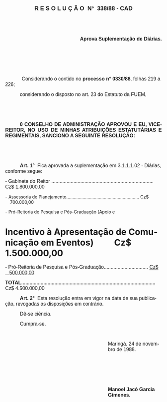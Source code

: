 <body lang=PT-BR style='tab-interval:35.45pt'>

<div class=Section1>

<p class=MsoNormal align=center style='text-align:center'><b style='mso-bidi-font-weight:
normal'><span style='font-size:14.0pt;mso-bidi-font-size:10.0pt;font-family:
Arial'>R E S O L U Ç Ã O<span style="mso-spacerun: yes">  </span>N°<span
style="mso-spacerun: yes">  </span>338/88 - CAD<o:p></o:p></span></b></p>

<p class=MsoNormal><span style='font-size:12.0pt;mso-bidi-font-size:10.0pt;
font-family:Arial'><![if !supportEmptyParas]>&nbsp;<![endif]><o:p></o:p></span></p>

<p class=MsoNormal><span style='font-size:12.0pt;mso-bidi-font-size:10.0pt;
font-family:Arial'><![if !supportEmptyParas]>&nbsp;<![endif]><o:p></o:p></span></p>

<p class=MsoNormal align=right style='text-align:right'><b style='mso-bidi-font-weight:
normal'><span style='font-size:12.0pt;mso-bidi-font-size:10.0pt;font-family:
Arial'>Aprova Suplementação de Diárias.<o:p></o:p></span></b></p>

<p class=MsoNormal style='tab-stops:324.0pt'><span style='font-size:12.0pt;
mso-bidi-font-size:10.0pt;font-family:Arial'><![if !supportEmptyParas]>&nbsp;<![endif]><o:p></o:p></span></p>

<p class=MsoNormal style='tab-stops:324.0pt'><span style='font-size:12.0pt;
mso-bidi-font-size:10.0pt;font-family:Arial'><![if !supportEmptyParas]>&nbsp;<![endif]><o:p></o:p></span></p>

<p class=MsoNormal style='tab-stops:324.0pt'><span style='font-size:12.0pt;
mso-bidi-font-size:10.0pt;font-family:Arial'><![if !supportEmptyParas]>&nbsp;<![endif]><o:p></o:p></span></p>

<p class=MsoNormal><span style='font-size:12.0pt;mso-bidi-font-size:10.0pt;
font-family:Arial'><span style='mso-tab-count:1'>            </span>Considerando
o contido no <b>processo n° 0330/88</b>, folhas 219 a 226;<o:p></o:p></span></p>

<p class=MsoNormal style='text-indent:35.45pt'><span style='font-size:12.0pt;
mso-bidi-font-size:10.0pt;font-family:Arial'>considerando o disposto no art. 23
do Estatuto da FUEM,<o:p></o:p></span></p>

<p class=MsoNormal style='text-align:justify'><span style='font-size:12.0pt;
mso-bidi-font-size:10.0pt;font-family:Arial'><![if !supportEmptyParas]>&nbsp;<![endif]><o:p></o:p></span></p>

<p class=MsoNormal style='text-align:justify'><span style='font-size:12.0pt;
mso-bidi-font-size:10.0pt;font-family:Arial'><![if !supportEmptyParas]>&nbsp;<![endif]><o:p></o:p></span></p>

<p class=MsoNormal style='text-align:justify;text-indent:35.45pt'><b><span
style='font-size:12.0pt;mso-bidi-font-size:10.0pt;font-family:Arial'>0 CONSELHO
DE ADMINISTRAÇÃO APROVOU E EU, VICE-REITOR, NO USO DE MINHAS ATRIBUIÇÕES
ESTATUTÁRIAS E REGIMENTAIS, SANCIONO A SEGUINTE RESOLUÇÃO:<o:p></o:p></span></b></p>

<p class=MsoNormal><span style='font-size:12.0pt;mso-bidi-font-size:10.0pt;
font-family:Arial'><![if !supportEmptyParas]>&nbsp;<![endif]><o:p></o:p></span></p>

<p class=MsoNormal><span style='font-size:12.0pt;mso-bidi-font-size:10.0pt;
font-family:Arial'><![if !supportEmptyParas]>&nbsp;<![endif]><o:p></o:p></span></p>

<p class=MsoNormal style='text-indent:35.45pt'><b><span style='font-size:12.0pt;
mso-bidi-font-size:10.0pt;font-family:Arial'>Art. 1°</span></b><span
style='font-size:12.0pt;mso-bidi-font-size:10.0pt;font-family:Arial'><span
style="mso-spacerun: yes">  </span>Fica aprovada a suplementação em 3.1.1.1.02
- Diárias, conforme segue:<o:p></o:p></span></p>

<p class=MsoNormal style='tab-stops:dotted 333.0pt'><span style='font-size:
12.0pt;mso-bidi-font-size:10.0pt;font-family:Arial'>- Gabinete do Reitor <span
style='mso-tab-count:1 dotted'>.......................................................................... </span>Cz$
1.800.000,00<o:p></o:p></span></p>

<p class=MsoBodyText>- Assessoria de Planejamento<span style='mso-tab-count:
1 dotted'>.......................................................... </span>Cz$
<span style="mso-spacerun: yes">    </span>700.000,00</p>

<p class=MsoBodyText>- Pró-Reitoria de Pesquisa e Pós-Graduação (Apoio e</p>

<h1>Incentivo à Apresentação de Comunicação em Eventos)<span style='mso-tab-count:
1'>      </span><span style="mso-spacerun: yes">    </span>Cz$ 1.500.000,00</h1>

<p class=MsoNormal style='tab-stops:dotted 333.0pt'><span style='font-size:
12.0pt;mso-bidi-font-size:10.0pt;font-family:Arial'>- Pró-Reitoria de Pesquisa
e Pós-Graduação<span style='mso-tab-count:1 dotted'>................................ </span><u>Cz$</u>
<u><span style="mso-spacerun: yes">   </span>500.000,00</u><o:p></o:p></span></p>

<p class=MsoNormal style='tab-stops:dotted 333.0pt'><b style='mso-bidi-font-weight:
normal'><span style='font-size:12.0pt;mso-bidi-font-size:10.0pt;font-family:
Arial'>TOTAL<span style='mso-tab-count:1 dotted'>................................................................................................. </span></span></b><span
style='font-size:12.0pt;mso-bidi-font-size:10.0pt;font-family:Arial'>Cz$
4.500.000,00<o:p></o:p></span></p>

<p class=MsoNormal style='text-indent:35.45pt'><b><span style='font-size:12.0pt;
mso-bidi-font-size:10.0pt;font-family:Arial'>Art. 2°</span></b><span
style='font-size:12.0pt;mso-bidi-font-size:10.0pt;font-family:Arial'><span
style="mso-spacerun: yes">  </span>Esta resolução entra em vigor na data de sua
publicação, revogadas as disposições em contrário.<o:p></o:p></span></p>

<p class=MsoNormal style='text-indent:35.45pt'><span style='font-size:12.0pt;
mso-bidi-font-size:10.0pt;font-family:Arial'>Dê-se ciência.<o:p></o:p></span></p>

<p class=MsoNormal style='text-indent:35.45pt'><span style='font-size:12.0pt;
mso-bidi-font-size:10.0pt;font-family:Arial'>Cumpra-se.<o:p></o:p></span></p>

<p class=MsoNormal><span style='font-size:12.0pt;mso-bidi-font-size:10.0pt;
font-family:Arial'><![if !supportEmptyParas]>&nbsp;<![endif]><o:p></o:p></span></p>

<p class=MsoNormal style='margin-left:248.15pt'><span style='font-size:12.0pt;
mso-bidi-font-size:10.0pt;font-family:Arial'>Maringá, 24 de novembro de 1988.<o:p></o:p></span></p>

<p class=MsoNormal style='margin-left:248.15pt'><span style='font-size:12.0pt;
mso-bidi-font-size:10.0pt;font-family:Arial'><![if !supportEmptyParas]>&nbsp;<![endif]><o:p></o:p></span></p>

<p class=MsoNormal style='margin-left:248.15pt'><span style='font-size:12.0pt;
mso-bidi-font-size:10.0pt;font-family:Arial'><![if !supportEmptyParas]>&nbsp;<![endif]><o:p></o:p></span></p>

<p class=MsoNormal style='margin-left:248.15pt'><span style='font-size:12.0pt;
mso-bidi-font-size:10.0pt;font-family:Arial'><![if !supportEmptyParas]>&nbsp;<![endif]><o:p></o:p></span></p>

<p class=MsoNormal style='margin-left:248.15pt'><b><span lang=ES-TRAD
style='font-size:12.0pt;mso-bidi-font-size:10.0pt;font-family:Arial;mso-ansi-language:
ES-TRAD'>Manoel Jacó Garcia Gimenes.<o:p></o:p></span></b></p>

</div>

</body>
